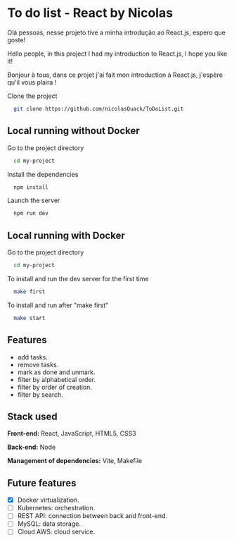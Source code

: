 
# To do list - React by Nicolas
Olá pessoas, nesse projeto tive a minha introdução ao React.js, espero que goste!

Hello people, in this project I had my introduction to React.js, I hope you like it!

Bonjour à tous, dans ce projet j'ai fait mon introduction à React.js, j'espère qu'il vous plaira !

Clone the project
```bash
  git clone https://github.com/nicolasQuack/ToDoList.git
```

## Local running without Docker

Go to the project directory
```bash
  cd my-project
```

Install the dependencies
```bash
  npm install
```

Launch the server
```bash
  npm run dev
```
## Local running with Docker

Go to the project directory
```bash
  cd my-project
```

To install and run the dev server for the first time
```bash
  make first
```

To install and run after "make first"
```bash
  make start
```

## Features

- add tasks.
- remove tasks.
- mark as done and unmark.
- filter by alphabetical order.
- filter by order of creation.
- filter by search.


## Stack used

**Front-end:** React, JavaScript, HTML5, CSS3

**Back-end:** Node

**Management of dependencies:** Vite, Makefile


## Future features

- [x]  Docker virtualization.
- [ ]  Kubernetes: orchestration.
- [ ]  REST API: connection between back and front-end.
- [ ]  MySQL: data storage.
- [ ]  Cloud AWS: cloud service.